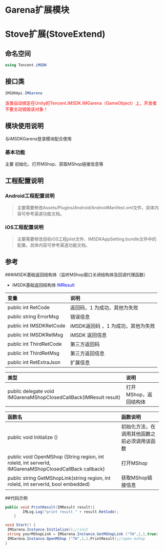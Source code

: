# Garena扩展模块

# Stove扩展(StoveExtend)

## 命名空间

```cs
using Tencent.iMSDK
```

## 接口类

```cs
IMSDKApi.IMGarena
```

<font color=red>该类自动绑定在Unity的Tencent.iMSDK.IMGarena（GameObject）上，开发者不要主动销毁该对象！</font>

## 模块使用说明
与iMSDKGarena登录模块配合使用

### 基本功能

主要 初始化、打开MShop、获取MShop链接信息等

## 工程配置说明

### Android工程配置说明

> 主要需要修改Assets/Plugins/Android/AndroidManifest.xml文件，具体内容可参考渠道功能文档。

### iOS工程配置说明

> 主要需要修改目标iOS工程plist文件、IMSDKAppSetting.bundle文件中的配置，具体内容可参考渠道功能文档。

## 参考
###iMSDK基础返回结构体（监听MShop窗口关闭结构体及回调代理函数）
* iMSDK基础返回结构体  <font color=blue>IMResult</font>

| 变量 | 说明 |
| :-- | :-- |
| public int RetCode | 返回码，1 为成功，其他为失败 |
| public string ErrorMsg| 错误信息 |
| public int IMSDKRetCode| iMSDK返回码 ，1 为成功，其他为失败  |
| public int IMSDKRetMsg|  iMSDK 返回信息 |
| public int ThirdRetCode| 第三方返回码 |
| public int ThirdRetMsg| 第三方返回信息|
| public int RetExtraJson| 扩展信息 |

| 类型 | 说明 |
| :-- | :-- |
| public delegate void IMGarenaMShopClosedCallBack(IMResult result) | 打开MShop，返回结构体 |


| 函数名 | 函数说明 |
| :-- | :-- |
| public void Initialize () | 初始化方法，在调用其他函数之前必须调用该函数 |
| public void OpenMShop (String region, int roleId, int serverId, IMGarenaMShopClosedCallBack callback) | 打开MShop|
| public string GetMShopLink(string region, int roleId, int serverId, bool embedded) | 获取MShop链接信息 |


##代码示例
```cs
public void PrintResult(IMResult result){
        IMLog.Log("print result " + result.RetCode);
	}

void Start() {
 IMGarena.Instance.Initialize();//init
 string yourMShopLink = IMGarena.Instance.GetMShopLink ("TW",1,1,true);// get mshop link
 IMGarena.Instance.OpenMShop ("TW",1,1,PrintResult);//open mshop
}
```






